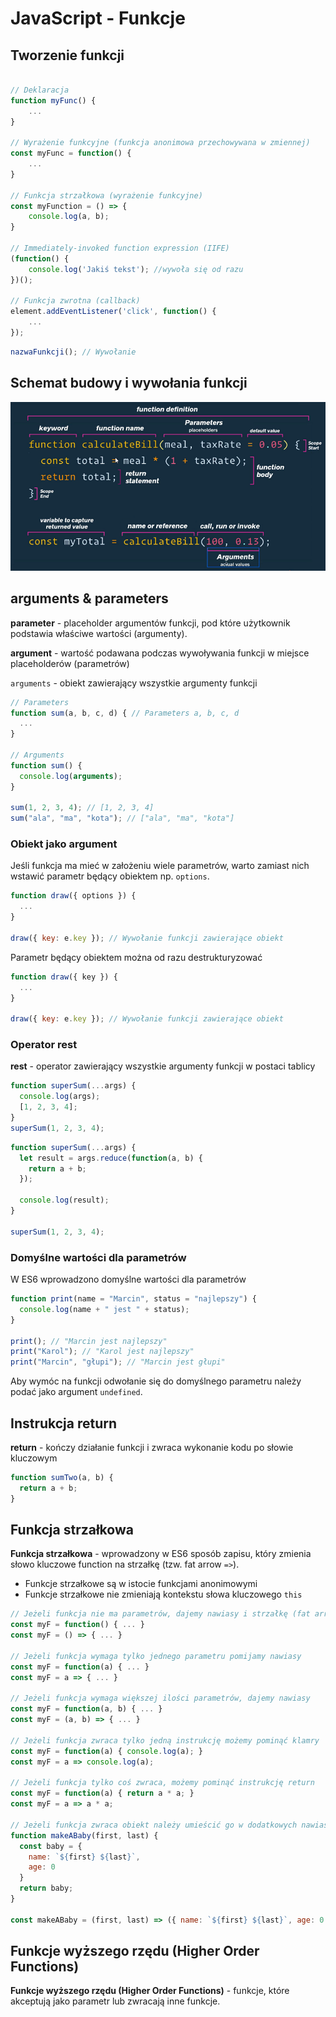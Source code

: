 # JavaScript - Funkcje

## Tworzenie funkcji

```javascript

// Deklaracja
function myFunc() {
    ...
}

// Wyrażenie funkcyjne (funkcja anonimowa przechowywana w zmiennej)
const myFunc = function() {
    ...
}

// Funkcja strzałkowa (wyrażenie funkcyjne)
const myFunction = () => {
    console.log(a, b);
}

// Immediately-invoked function expression (IIFE)
(function() {
    console.log('Jakiś tekst'); //wywoła się od razu
})();

// Funkcja zwrotna (callback)
element.addEventListener('click', function() {
    ...
});
```

```javascript
nazwaFunkcji(); // Wywołanie
```

## Schemat budowy i wywołania funkcji

![Function Definition](img/function_definition.png)

## arguments & parameters

**parameter** - placeholder argumentów funkcji, pod które użytkownik podstawia właściwe wartości (argumenty).

**argument** - wartość podawana podczas wywoływania funkcji w miejsce placeholderów (parametrów)

`arguments` - obiekt zawierający wszystkie argumenty funkcji

```javascript
// Parameters
function sum(a, b, c, d) { // Parameters a, b, c, d
  ...
}

// Arguments
function sum() {
  console.log(arguments);
}

sum(1, 2, 3, 4); // [1, 2, 3, 4]
sum("ala", "ma", "kota"); // ["ala", "ma", "kota"]
```

### Obiekt jako argument

Jeśli funkcja ma mieć w założeniu wiele parametrów, warto zamiast nich wstawić parametr będący obiektem np. `options`.

```javascript
function draw({ options }) {
  ...
}

draw({ key: e.key }); // Wywołanie funkcji zawierające obiekt
```

Parametr będący obiektem można od razu destrukturyzować

```javascript
function draw({ key }) {
  ...
}

draw({ key: e.key }); // Wywołanie funkcji zawierające obiekt
```

### Operator rest

**rest** - operator zawierający wszystkie argumenty funkcji w postaci tablicy

```javascript
function superSum(...args) {
  console.log(args);
  [1, 2, 3, 4];
}
superSum(1, 2, 3, 4);
```

```javascript
function superSum(...args) {
  let result = args.reduce(function(a, b) {
    return a + b;
  });

  console.log(result);
}

superSum(1, 2, 3, 4);
```

### Domyślne wartości dla parametrów

W ES6 wprowadzono domyślne wartości dla parametrów

```javascript
function print(name = "Marcin", status = "najlepszy") {
  console.log(name + " jest " + status);
}

print(); // "Marcin jest najlepszy"
print("Karol"); // "Karol jest najlepszy"
print("Marcin", "głupi"); // "Marcin jest głupi"
```

Aby wymóc na funkcji odwołanie się do domyślnego parametru należy podać jako argument `undefined`.

## Instrukcja return

**return** - kończy działanie funkcji i zwraca wykonanie kodu po słowie kluczowym

```javascript
function sumTwo(a, b) {
  return a + b;
}
```

## Funkcja strzałkowa

**Funkcja strzałkowa** - wprowadzony w ES6 sposób zapisu, który zmienia słowo kluczowe function na strzałkę (tzw. fat arrow `=>`).

- Funkcje strzałkowe są w istocie funkcjami anonimowymi
- Funkcje strzałkowe nie zmieniają kontekstu słowa kluczowego `this`

```javascript
// Jeżeli funkcja nie ma parametrów, dajemy nawiasy i strzałkę (fat arrow)
const myF = function() { ... }
const myF = () => { ... }

// Jeżeli funkcja wymaga tylko jednego parametru pomijamy nawiasy
const myF = function(a) { ... }
const myF = a => { ... }

// Jeżeli funkcja wymaga większej ilości parametrów, dajemy nawiasy
const myF = function(a, b) { ... }
const myF = (a, b) => { ... }

// Jeżeli funkcja zwraca tylko jedną instrukcję możemy pominąć klamry
const myF = function(a) { console.log(a); }
const myF = a => console.log(a);

// Jeżeli funkcja tylko coś zwraca, możemy pominąć instrukcję return
const myF = function(a) { return a * a; }
const myF = a => a * a;

// Jeżeli funkcja zwraca obiekt należy umieścić go w dodatkowych nawiasach okrągłych
function makeABaby(first, last) {
  const baby = {
    name: `${first} ${last}`,
    age: 0
  }
  return baby;
}

const makeABaby = (first, last) => ({ name: `${first} ${last}`, age: 0 });
```

## Funkcje wyższego rzędu (Higher Order Functions)

**Funkcje wyższego rzędu (Higher Order Functions)** - funkcje, które akceptują jako parametr lub zwracają inne funkcje.
